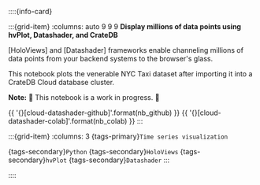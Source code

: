 ::::{info-card}

:::{grid-item}
:columns: auto 9 9 9
**Display millions of data points using hvPlot, Datashader, and CrateDB**

[HoloViews] and [Datashader] frameworks enable channeling millions of data
points from your backend systems to the browser's glass.

This notebook plots the venerable NYC Taxi dataset after importing it
into a CrateDB Cloud database cluster.

**Note:** 🚧 This notebook is a work in progress. 🚧


{{ '{}[cloud-datashader-github]'.format(nb_github) }} {{ '{}[cloud-datashader-colab]'.format(nb_colab) }}
:::

:::{grid-item}
:columns: 3
{tags-primary}`Time series visualization`

{tags-secondary}`Python`
{tags-secondary}`HoloViews`
{tags-secondary}`hvPlot`
{tags-secondary}`Datashader`
:::

::::
